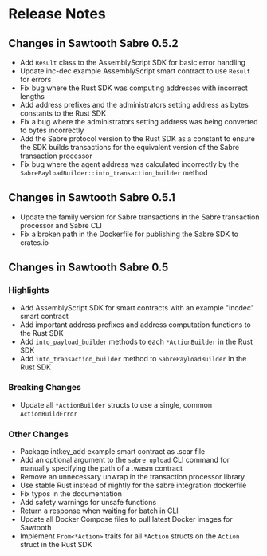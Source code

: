 # Release Notes

## Changes in Sawtooth Sabre 0.5.2

* Add `Result` class to the AssemblyScript SDK for basic error handling
* Update inc-dec example AssemblyScript smart contract to use `Result` for
  errors
* Fix bug where the Rust SDK was computing addresses with incorrect lengths
* Add address prefixes and the administrators setting address as bytes constants
  to the Rust SDK
* Fix a bug where the administrators setting address was being converted to
  bytes incorrectly
* Add the Sabre protocol version to the Rust SDK as a constant to ensure the SDK
  builds transactions for the equivalent version of the Sabre transaction
  processor
* Fix bug where the agent address was calculated incorrectly by the
  `SabrePayloadBuilder::into_transaction_builder` method

## Changes in Sawtooth Sabre 0.5.1

* Update the family version for Sabre transactions in the Sabre transaction
  processor and Sabre CLI
* Fix a broken path in the Dockerfile for publishing the Sabre SDK to crates.io

## Changes in Sawtooth Sabre 0.5

### Highlights

* Add AssemblyScript SDK for smart contracts with an example "incdec" smart
  contract
* Add important address prefixes and address computation functions to the Rust
  SDK
* Add `into_payload_builder` methods to each `*ActionBuilder` in the Rust SDK
* Add `into_transaction_builder` method to `SabrePayloadBuilder` in the Rust SDK

### Breaking Changes

* Update all `*ActionBuilder` structs to use a single, common `ActionBuildError`

### Other Changes
* Package intkey_add example smart contract as .scar file
* Add an optional argument to the `sabre upload` CLI command for manually
  specifying the path of a .wasm contract
* Remove an unnecessary unwrap in the transaction processor library
* Use stable Rust instead of nightly for the sabre integration dockerfile
* Fix typos in the documentation
* Add safety warnings for unsafe functions
* Return a response when waiting for batch in CLI
* Update all Docker Compose files to pull latest Docker images for Sawtooth
* Implement `From<*Action>` traits for all `*Action` structs on the `Action`
  struct in the Rust SDK
